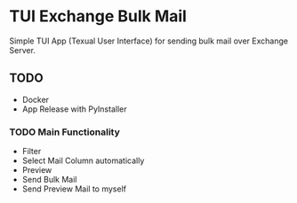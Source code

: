 # TUI Exchange Bulk Mail

Simple TUI App (Texual User Interface) for sending bulk mail over Exchange Server.

## TODO

- Docker
- App Release with PyInstaller

### TODO Main Functionality

- Filter
- Select Mail Column automatically
- Preview
- Send Bulk Mail
- Send Preview Mail to myself